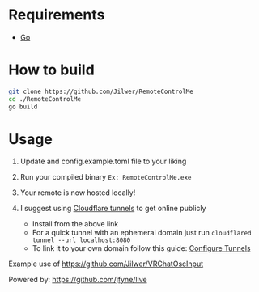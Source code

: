 # Requirements
- [Go](https://go.dev/doc/install)

# How to build
```bash 
git clone https://github.com/Jilwer/RemoteControlMe
cd ./RemoteControlMe
go build
```


# Usage
1. Update and config.example.toml file to your liking
2. Run your compiled binary `Ex: RemoteControlMe.exe`
3. Your remote is now hosted locally!

4. I suggest using [Cloudflare tunnels](https://developers.cloudflare.com/cloudflare-one/connections/connect-networks/downloads/) to get online publicly
   - Install from the above link
   - For a quick tunnel with an ephemeral domain just run `cloudflared tunnel --url localhost:8080`
   - To link it to your own domain follow this guide: [Configure Tunnels](https://developers.cloudflare.com/cloudflare-one/connections/connect-networks/configure-tunnels/remote-management/)




Example use of https://github.com/Jilwer/VRChatOscInput

Powered by: https://github.com/jfyne/live
